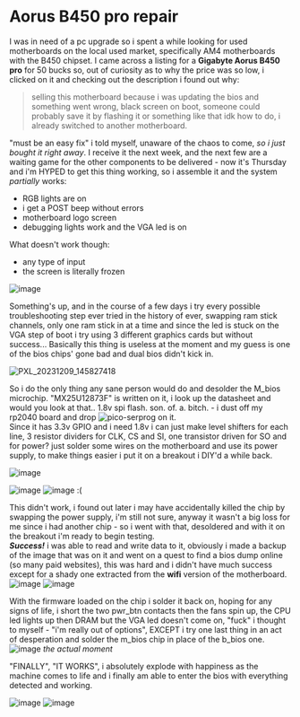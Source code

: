 # Aorus B450 pro repair
I was in need of a pc upgrade so i spent a while looking for used motherboards on the local used market, specifically AM4 motherboards with the B450 chipset.
I came across a listing for a **Gigabyte Aorus B450 pro** for 50 bucks so, out of curiosity as to why the price was so low, i clicked on it and checking out the description
i found out why:
> selling this motherboard because i was updating the bios and something went wrong, black screen on boot, someone could probably save it by flashing it or something like that idk how to do, i already switched to another motherboard.   
 
"must be an easy fix" i told myself, unaware of the chaos to come, _so i just bought it right away_.
I receive it the next week, and the next few are a waiting game for the other components to be delivered - now it's Thursday and i'm HYPED to get this thing working, so i assemble it and
the system _partially_ works:
- RGB lights are on
- i get a POST beep without errors
- motherboard logo screen
- debugging lights work and the VGA led is on   

What doesn't work though:
- any type of input
- the screen is literally frozen

![image](https://github.com/bassusteur/aorus-b450-pro-repair/assets/42449683/dde4f5c5-d992-4644-be69-05d249c1c656)


Something's up, and in the course of a few days i try every possible troubleshooting step ever tried in the history of ever, swapping ram stick channels, only one ram stick in at a time and
since the led is stuck on the VGA step of boot i try using 3 different graphics cards but without success... Basically this thing is useless at the moment and my guess is one of the bios chips' gone bad and dual bios didn't kick in.

![PXL_20231209_145827418](https://github.com/bassusteur/aorus-b450-pro-repair/assets/42449683/9e3621ea-26dc-4c49-b846-50c384326e99)


So i do the only thing any sane person would do and desolder the M_bios microchip.
"MX25U12873F" is written on it, i look up the datasheet and would you look at that.. 1.8v spi flash. son. of. a. bitch. - i dust off my rp2040 board and drop ![pico-serprog](https://github.com/kukrimate/pico-serprog) on it.  
Since it has 3.3v GPIO and i need 1.8v i can just make level shifters for each line, 3 resistor dividers for CLK, CS and SI, one transistor driven for SO and for power? 
just solder some wires on the motherboard and use its power supply, to make things easier i put it on a breakout i DIY'd a while back.

![image](https://github.com/bassusteur/aorus-b450-pro-repair/assets/42449683/2743f70c-15e5-445e-a6d1-3a8ac5169821)

![image](https://github.com/bassusteur/aorus-b450-pro-repair/assets/42449683/e2629bcd-a7dd-4b2f-bebb-d75d8171e764)
![image](https://github.com/bassusteur/aorus-b450-pro-repair/assets/42449683/d5ca06b4-5a2c-48e1-ba2b-291c80cd7778)
:(   

This didn't work, i found out later i may have accidentally killed the chip by swapping the power supply, i'm still not sure, anyway it wasn't a big loss for me since i had another chip - so i went with that, desoldered and with it on the breakout i'm ready to begin testing.   
_**Success!**_ i was able to read and write data to it, obviously i made a backup of the image that was on it and went on a quest to find a bios dump online (so many paid websites), this was hard and i didn't have much success except for a shady one extracted from the **wifi** version of the motherboard.   
![image](https://github.com/bassusteur/aorus-b450-pro-repair/assets/42449683/033f8747-be51-422e-abc4-cfdd6a84b4c5)
![image](https://github.com/bassusteur/aorus-b450-pro-repair/assets/42449683/6bb7a718-bae4-452e-947e-32ce86fee3cb)

With the firmware loaded on the chip i solder it back on, hoping for any signs of life, i short the two pwr_btn contacts then the fans spin up, the CPU led lights up then DRAM but the VGA led doesn't come on, "fuck" i thought to myself - "i'm really out of options",
EXCEPT i try one last thing in an act of desperation and solder the m_bios chip in place of the b_bios one.
![image](https://github.com/bassusteur/aorus-b450-pro-repair/assets/42449683/b55c3243-85ce-445c-8528-af8d28f6d904)
_the actual moment_   

"FINALLY", "IT WORKS", i absolutely explode with happiness as the machine comes to life and i finally am able to enter the bios with everything detected and working.

![image](https://github.com/bassusteur/aorus-b450-pro-repair/assets/42449683/25911ba3-2aed-46df-a765-5be4c638ba28)
![image](https://github.com/bassusteur/aorus-b450-pro-repair/assets/42449683/bda7b783-39e9-48e7-ab07-d6cb56923fda)


